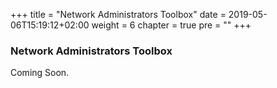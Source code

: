 +++
title = "Network Administrators Toolbox"
date = 2019-05-06T15:19:12+02:00
weight = 6
chapter = true
pre = "<b></b>"
+++

### Network Administrators Toolbox

 

Coming Soon.
